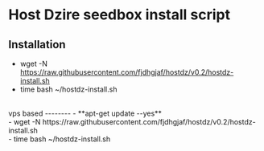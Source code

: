 Host Dzire seedbox install script
==========
Installation
-
- wget -N https://raw.githubusercontent.com/fjdhgjaf/hostdz/v0.2/hostdz-install.sh <br>
- time bash ~/hostdz-install.sh
<br>
vps based
--------
- **apt-get update --yes**<br>
- wget -N https://raw.githubusercontent.com/fjdhgjaf/hostdz/v0.2/hostdz-install.sh <br>
- time bash ~/hostdz-install.sh